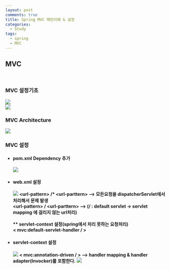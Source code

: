 ```yaml
---
layout: post
comments: true
title: Spring MVC 패턴이해 & 설정
categories: 
  - Study
tags:
  - spring
  - MVC
---
```


<h2>MVC</h2><br>

   <h3>MVC 설정기초</h3>
   <img src="https://user-images.githubusercontent.com/38278723/40573540-a116067c-60fd-11e8-857f-f377041c96dd.PNG"><br>
   <img src="https://user-images.githubusercontent.com/38278723/40573603-bfa54e9e-60fe-11e8-81ac-f3cfa1e3f95a.PNG">   
   <h3>MVC Architecture</h3>
   <img src="https://user-images.githubusercontent.com/38278723/40573562-e60e9bfe-60fd-11e8-89ab-82ddd05f941e.PNG">     
   <h3>MVC 설정</h3>
   <ul>  
    <li>
      <h4>pom.xml Dependency 추가</h4>      
    </li>
    <img src="https://user-images.githubusercontent.com/38278723/40573690-ef22a2b0-60ff-11e8-87bb-122ad6eaddae.PNG">  
   </ul>      
    
   <ul>   
    <li>
      <h4>web.xml 설정</h4>      
    </li>
    <img src="https://user-images.githubusercontent.com/38278723/40573679-c44220fc-60ff-11e8-9770-bf3371336f54.PNG">
    <b>&lt;url-pattern&gt; /* &lt;url-parttern&gt; --&gt; 모든요청을 dispatcherServlet에서 처리해서 문제 발생<br>
    &lt;url-pattern&gt; / &lt;url-parttern&gt; --&gt; (/ : default servlet -> servlet mapping 에 걸리지 않는 url처리)<br><br>
   ** servlet-context 설정(spring에서 처리 못하는 요청처리)<br>
    &lt; mvc:default-servlet-handler / &gt;<br></b>
   </ul>
    
   <ul>  
    <li>
      <h4>servlet-context 설정</h4>     
    </li>   
    <img src="https://user-images.githubusercontent.com/38278723/40573697-0c8687b8-6100-11e8-8c0b-8a52c473fbee.PNG">
    <b>&lt; mvc:annotation-driven / &gt; --> handler mapping & handler adapter(Invocker)를 포함한다.</b>
    <img src="https://user-images.githubusercontent.com/38278723/40573780-6fdac3d2-6101-11e8-9dcd-fbc526da4c6a.PNG">
   </ul>
    
   
   

  
